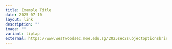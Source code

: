 ```yaml
---
title: Example Title
date: 2025-07-10
layout: link
description: ""
image: ""
variant: tiptap
external: https://www.westwoodsec.moe.edu.sg/2025sec2subjectoptionsbriefing/
---
```

